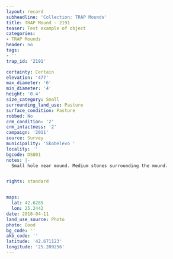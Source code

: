 ```yaml
---
layout: record
subheadline: 'Collection: TRAP Mounds'
title: TRAP Mound - 2191
teaser: Test example of object
categories:
- TRAP Mounds
header: no
tags:
- ''
trap_id: '2191'

certainty: Certain
elevation: '477'
max_diameter: '6'
min_diameter: '4'
height: '0.4'
size_category: Small
surrounding_land_use: Pasture
surface_condition: Pasture
robbed: No
crm_condition: '2'
crm_intactness: '2'
campaign: '2011'
source: Survey
municipality: 'Skobelevo '
locality: ''
bgcode: DS001
notes: |-
  Small hole near mound. Medium stones surrounding the mound.


rights: standard


maps:
  lat: 42.6285
  lon: 25.2442
date: 2018-04-11
land_use_source: Photo
photo: Good
bg_code: ''
akb_code: ''
latitude: '42.671123'
longitude: '25.209256'
---
```

